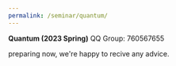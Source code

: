 ```yaml
---
permalink: /seminar/quantum/
---
```



**Quantum (2023 Spring)**
QQ Group: 760567655


preparing now, we're happy to recive any advice.